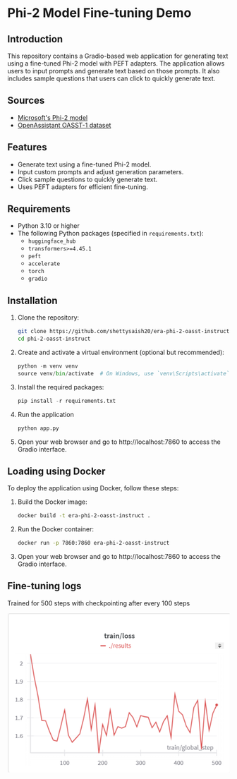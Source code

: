 # Phi-2 Model Fine-tuning Demo

## Introduction

This repository contains a Gradio-based web application for generating text using a fine-tuned Phi-2 model with PEFT adapters. The application allows users to input prompts and generate text based on those prompts. It also includes sample questions that users can click to quickly generate text.

## Sources

- [Microsoft's Phi-2 model](https://huggingface.co/microsoft/phi-2)
- [OpenAssistant OASST-1 dataset](https://huggingface.co/datasets/OpenAssistant/oasst1)

## Features

- Generate text using a fine-tuned Phi-2 model.
- Input custom prompts and adjust generation parameters.
- Click sample questions to quickly generate text.
- Uses PEFT adapters for efficient fine-tuning.

## Requirements

- Python 3.10 or higher
- The following Python packages (specified in `requirements.txt`):
  - `huggingface_hub`
  - `transformers>=4.45.1`
  - `peft`
  - `accelerate`
  - `torch`
  - `gradio`

## Installation

1. Clone the repository:

   ```bash
   git clone https://github.com/shettysaish20/era-phi-2-oasst-instruct.git
   cd phi-2-oasst-instruct
   ```

2. Create and activate a virtual environment (optional but recommended):
    ```Python
    python -m venv venv
    source venv/bin/activate  # On Windows, use `venv\Scripts\activate`
    ```

3. Install the required packages:
    ```Python
    pip install -r requirements.txt
    ```

4. Run the application
    ```bash
    python app.py
    ```

5. Open your web browser and go to http://localhost:7860 to access the Gradio interface.

## Loading using Docker

To deploy the application using Docker, follow these steps:
1. Build the Docker image:
    ```bash
    docker build -t era-phi-2-oasst-instruct .
    ```

2. Run the Docker container:
    ```bash
    docker run -p 7860:7860 era-phi-2-oasst-instruct
    ```

3. Open your web browser and go to http://localhost:7860 to access the Gradio interface.  

## Fine-tuning logs

Trained for 500 steps with checkpointing after every 100 steps

![Training logs chart](images/training_logs.png)
